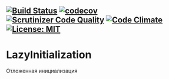 [![Build Status](https://travis-ci.org/Jagepard/PhpDesignPatterns-LazyInitialization.svg?branch=master)](https://travis-ci.org/Jagepard/PhpDesignPatterns-LazyInitialization)
[![codecov](https://codecov.io/gh/Jagepard/PhpDesignPatterns-LazyInitialization/branch/master/graph/badge.svg)](https://codecov.io/gh/Jagepard/PhpDesignPatterns-LazyInitialization)
[![Scrutinizer Code Quality](https://scrutinizer-ci.com/g/Jagepard/PhpDesignPatterns-LazyInitialization/badges/quality-score.png?b=master)](https://scrutinizer-ci.com/g/Jagepard/PhpDesignPatterns-LazyInitialization/?branch=master)
[![Code Climate](https://codeclimate.com/github/Jagepard/PhpDesignPatterns-LazyInitialization/badges/gpa.svg)](https://codeclimate.com/github/Jagepard/PhpDesignPatterns-LazyInitialization)
[![License: MIT](https://img.shields.io/badge/license-MIT-498e7f.svg)](https://mit-license.org/)
-----

# LazyInitialization
Отложенная инициализация
